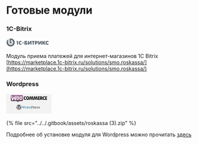 # Готовые модули

### 1C-Bitrix

![](../../.gitbook/assets/top-logo.png)

Модуль приема платежей для интернет-магазинов 1C Bitrix [https://marketplace.1c-bitrix.ru/solutions/smo.roskassa/](https://marketplace.1c-bitrix.ru/solutions/smo.roskassa/)

### Wordpress

![](../../.gitbook/assets/png-transparent-woocommerce-wordpress-com-plug-in-e-commerce-woocommerce-purple-text-trademark-1-.png)

{% file src="../../.gitbook/assets/roskassa \(3\).zip" %}

Подробнее об установке модуля для Wordpress можно прочитать [здесь](wp-module-setup.md) 

